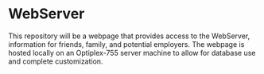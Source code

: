 # WebServer
This repository will be a webpage that provides access to the WebServer, information for friends, family, and potential employers. The webpage is hosted locally on an Optiplex-755 server machine to allow for database use and complete customization.